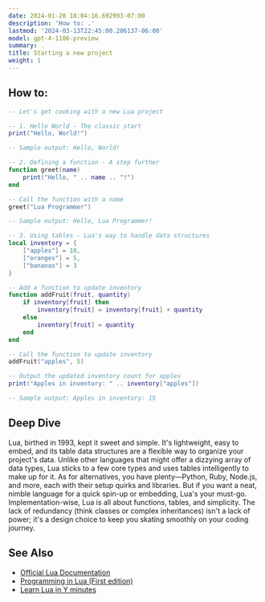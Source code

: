 ```yaml
---
date: 2024-01-20 18:04:16.692993-07:00
description: 'How to: .'
lastmod: '2024-03-13T22:45:00.206137-06:00'
model: gpt-4-1106-preview
summary: .
title: Starting a new project
weight: 1
---
```


## How to:
```Lua
-- Let's get cooking with a new Lua project

-- 1. Hello World - The classic start
print("Hello, World!")

-- Sample output: Hello, World!

-- 2. Defining a function - A step further
function greet(name)
    print("Hello, " .. name .. "!")
end

-- Call the function with a name
greet("Lua Programmer")

-- Sample output: Hello, Lua Programmer!

-- 3. Using tables - Lua's way to handle data structures
local inventory = {
    ["apples"] = 10,
    ["oranges"] = 5,
    ["bananas"] = 3
}

-- Add a function to update inventory
function addFruit(fruit, quantity)
    if inventory[fruit] then
        inventory[fruit] = inventory[fruit] + quantity
    else
        inventory[fruit] = quantity
    end
end

-- Call the function to update inventory
addFruit("apples", 5)

-- Output the updated inventory count for apples
print("Apples in inventory: " .. inventory["apples"])

-- Sample output: Apples in inventory: 15
```

## Deep Dive
Lua, birthed in 1993, kept it sweet and simple. It's lightweight, easy to embed, and its table data structures are a flexible way to organize your project's data. Unlike other languages that might offer a dizzying array of data types, Lua sticks to a few core types and uses tables intelligently to make up for it. As for alternatives, you have plenty—Python, Ruby, Node.js, and more, each with their setup quirks and libraries. But if you want a neat, nimble language for a quick spin-up or embedding, Lua's your must-go. Implementation-wise, Lua is all about functions, tables, and simplicity. The lack of redundancy (think classes or complex inheritances) isn't a lack of power; it's a design choice to keep you skating smoothly on your coding journey.

## See Also
- [Official Lua Documentation](https://www.lua.org/manual/5.4/)
- [Programming in Lua (First edition)](https://www.lua.org/pil/contents.html)
- [Learn Lua in Y minutes](https://learnxinyminutes.com/docs/lua/)
